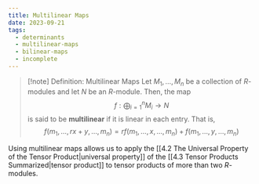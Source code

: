```yaml
---
title: Multilinear Maps
date: 2023-09-21
tags:
  - determinants
  - multilinear-maps
  - bilinear-maps
  - incomplete
---
```

>[!note] Definition: Multilinear Maps
> Let $M_1,\dots,M_n$ be a collection of $R$-modules and let $N$ be an $R$-module. Then, the map $$f:\bigoplus_{i=1}^n M_i\to N$$ is said to be **multilinear** if it is linear in each entry. That is, $$f(m_1,\dots,rx + y,\dots,m_n) = rf(m_1,\dots,x,\dots,m_n)+f(m_1,\dots,y,\dots,m_n)$$

Using multilinear maps allows us to apply the [[4.2 The Universal Property of the Tensor Product|universal property]] of the [[4.3 Tensor Products Summarized|tensor product]] to tensor products of more than two $R$-modules.
